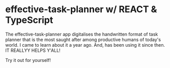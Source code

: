 # effective-task-planner w/ REACT & TypeScript

The effective-task-planner app digitalises the handwritten format of task planner that is the most saught after among productive humans of today's world. 
I came to learn about it a year ago. And, has been using it since then. IT REALLYY HELPS Y'ALL!

Try it out for yourself!
